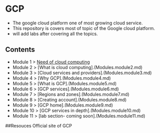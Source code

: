 # GCP

- The google cloud platform one of most growing cloud service.
- This repository is covers most of topic of the Google cloud platform.
- will add labs after covering all the topics.


## Contents
- Module 1 > [Need of cloud computing](https://github.com/prashantjagtap2909/GCP/blob/main/Modules/module1.md)
- Module 2 > [What is cloud computing].(Modules.module2.md)
- Module 3 > [Cloud services and providers].(Modules.module3.md)
- Module 4 > [Why GCP].(Modules.module4.md)
- Module 5 > [What is GCP].(Modules.module5.md)
- Module 6 > [GCP services].(Modules.module6.md)
- Module 7 > [Regions and zones].(Modules.module7.md)
- Module 8 > [Creating account].(Modules.module8.md)
- Module 9 > [GCP home].(Modules.module9.md)
- Module 10 > [GCP services in depth].(Modules.module10.md)
- Module 11 > [lab section- coming soon].(Modules.module11.md)


##Resouces 
Official site of GCP 
